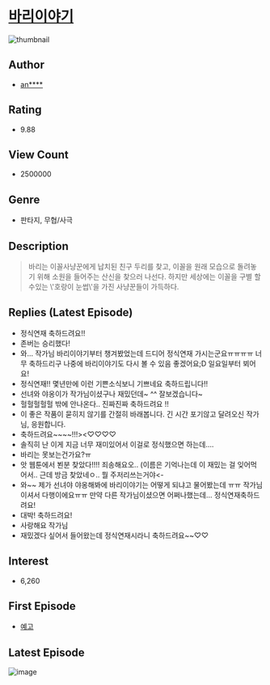 # [바리이야기](https://comic.naver.com/bestChallenge/list?titleId=624826)
![thumbnail](https://image-comic.pstatic.net/user_contents_data/challenge_comic/2016/04/30/275764/thumbnail_title_anngom_232809_.jpg)

## Author
- [an****](https://comic.naver.com/artistTitle?id=275764)

## Rating
- 9.88

## View Count
- 2500000

## Genre
- 판타지, 무협/사극

## Description
> 바리는 이꼴사냥꾼에게 납치된 친구 두리를 찾고, 이꼴을 원래 모습으로 돌려놓기 위해 소원을 들어주는 산신을 찾으러 나선다. 하지만 세상에는 이꼴을 구별 할 수있는 \\'호랑이 눈썹\\'을 가진 사냥꾼들이 가득하다.

## Replies (Latest Episode)
- 정식연재 축하드려요!!
- 존버는 승리했다!
- 와... 작가님 바리이야기부터 챙겨봤었는데 드디어 정식연재 가시는군요ㅠㅠㅠㅠ 너무 축하드리구 나중에 바리이야기도 다시 볼 수 있음 좋겠어요;D 일요일부터 뵈어요!
- 정식연재!! 몇년만에 이런 기쁜소식보니 기쁘네요 축하드립니다!!
- 선녀와 야옹이가 작가님이셨구나 재밌던데~ ^^ 잘보겠습니다~
- 헐헐헐헐헐 밖에 안나온다.. 진짜진짜 축하드려요 !!
- 이 좋은 작품이 묻히지 않기를 간절히 바래봅니다. 긴 시간 포기않고 달려오신 작가님, 응원합니다.
- 축하드려요~~~~!!!><♡♡♡♡
- 솔직히 난 이게 지금 너무 재미있어서 이걸로 정식했으면 하는데....
- 바리는 못보는건가요?ㅠ
- 앗 웹툰에서 뵌분 찾았다!!!! 죄송해요오.. (이름은 기억나는데 이 재밌는 걸 잊어먹어서.. 근데 방금 찾았네ㅇ.. 뭘 주저리쓰는거야<-
- 와~~ 제가 선녀야 야옹해봐에 바리이야기는 어떻게 되냐고 물어봤는데 ㅠㅠ 작가님 이셔서 다행이에요ㅠㅠ 만약 다른 작가님이셨으면 어쩌나했는데... 정식연재축하드려요!
- 대박! 축하드려요!
- 사랑해요 작가님
- 재밌겠다 싶어서 들어왔는데 정식연재시라니 축하드려요~~♡♡

## Interest
- 6,260

## First Episode
- [예고](https://comic.naver.com/bestChallenge/detail?titleId=624826&no=1)

## Latest Episode
![image](https://image-comic.pstatic.net/user_contents_data/challenge_comic/2020/01/09/275764/upload_3905576563948074083.jpeg)
